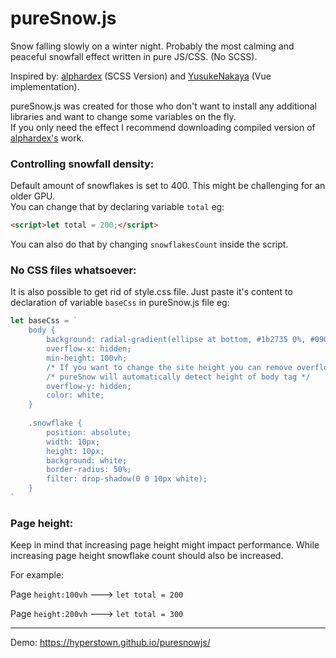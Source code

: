 # pureSnow.js

Snow falling slowly on a winter night. Probably the most calming and peaceful snowfall effect written in pure JS/CSS. (No SCSS). 

Inspired by: [alphardex](https://codepen.io/alphardex/pen/dyPorwJ) (SCSS Version) and [YusukeNakaya](https://codepen.io/YusukeNakaya/pen/NWPqvWW) (Vue implementation).

pureSnow.js was created for those who don't want to install any additional libraries and want to change some variables on the fly. \
If you only need the effect I recommend downloading compiled version of [alphardex's](https://codepen.io/alphardex/details/dyPorwJ) work. 

### Controlling snowfall density:

Default amount of snowflakes is set to 400. This might be challenging for an older GPU. \
You can change that by declaring variable `total` eg:
```html
<script>let total = 200;</script>
```
You can also do that by changing `snowflakesCount` inside the script.


### No CSS files whatsoever:
It is also possible to get rid of style.css file. Just paste it's content to declaration of variable `baseCss` in pureSnow.js file eg:

```js
let baseCss = `
    body {
        background: radial-gradient(ellipse at bottom, #1b2735 0%, #090a0f 100%);
        overflow-x: hidden;
        min-height: 100vh; 
        /* If you want to change the site height you can remove overflow-y */
        /* pureSnow will automatically detect height of body tag */
        overflow-y: hidden;
        color: white;
    }
    
    .snowflake {
        position: absolute;
        width: 10px;
        height: 10px;
        background: white;
        border-radius: 50%;
        filter: drop-shadow(0 0 10px white);
    }
`

```

### Page height:
Keep in mind that increasing page height might impact performance. 
While increasing page height snowflake count should also be increased.

For example:

Page `height:100vh` ---> `let total = 200`

Page `height:200vh` ---> `let total = 300`

---

Demo: https://hyperstown.github.io/puresnowjs/
